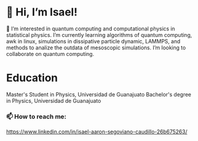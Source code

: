 # 👋 Hi, I’m Isael!
👀 I’m interested in quantum computing and computational physics in statistical physics. I’m currently learning algorithms of quantum computing, awk in linux, simulations in dissipative particle dynamic, LAMMPS, and methods to analize the outdata of mesoscopic simulations.
I’m looking to collaborate on quantum computing.

# Education
Master's Student in Physics, Universidad de Guanajuato
Bachelor's degree in Physics, Universidad de Guanajuato

### 📫 How to reach me:
https://www.linkedin.com/in/isael-aaron-segoviano-caudillo-26b675263/
